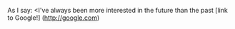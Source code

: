 As I say: <I've always been more interested in the future than the past
[link to Google!] (http://google.com)
